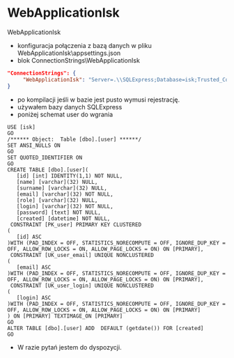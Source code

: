 # WebApplicationIsk
WebApplicationIsk
- konfiguracja połączenia z bazą danych w pliku WebApplicationIsk\appsettings.json
- blok ConnectionStrings\WebApplicationIsk
```json
"ConnectionStrings": {
     "WebApplicationIsk": "Server=.\\SQLExpress;Database=isk;Trusted_Connection=True;MultipleActiveResultSets=true"
}
```
- po kompilacji jeśli w bazie jest pusto wymusi rejestrację.
- używałem bazy danych SQLExpress
- poniżej schemat user do wgrania
```tsql
USE [isk]
GO
/****** Object:  Table [dbo].[user] ******/
SET ANSI_NULLS ON
GO
SET QUOTED_IDENTIFIER ON
GO
CREATE TABLE [dbo].[user](
   [id] [int] IDENTITY(1,1) NOT NULL,
   [name] [varchar](32) NULL,
   [surname] [varchar](32) NULL,
   [email] [varchar](32) NOT NULL,
   [role] [varchar](32) NULL,
   [login] [varchar](32) NOT NULL,
   [password] [text] NOT NULL,
   [created] [datetime] NOT NULL,
 CONSTRAINT [PK_user] PRIMARY KEY CLUSTERED 
(
   [id] ASC
)WITH (PAD_INDEX = OFF, STATISTICS_NORECOMPUTE = OFF, IGNORE_DUP_KEY = OFF, ALLOW_ROW_LOCKS = ON, ALLOW_PAGE_LOCKS = ON) ON [PRIMARY],
 CONSTRAINT [UK_user_email] UNIQUE NONCLUSTERED 
(
   [email] ASC
)WITH (PAD_INDEX = OFF, STATISTICS_NORECOMPUTE = OFF, IGNORE_DUP_KEY = OFF, ALLOW_ROW_LOCKS = ON, ALLOW_PAGE_LOCKS = ON) ON [PRIMARY],
 CONSTRAINT [UK_user_login] UNIQUE NONCLUSTERED 
(
   [login] ASC
)WITH (PAD_INDEX = OFF, STATISTICS_NORECOMPUTE = OFF, IGNORE_DUP_KEY = OFF, ALLOW_ROW_LOCKS = ON, ALLOW_PAGE_LOCKS = ON) ON [PRIMARY]
) ON [PRIMARY] TEXTIMAGE_ON [PRIMARY]
GO
ALTER TABLE [dbo].[user] ADD  DEFAULT (getdate()) FOR [created]
GO
```
- W razie pytań jestem do dyspozycji.
